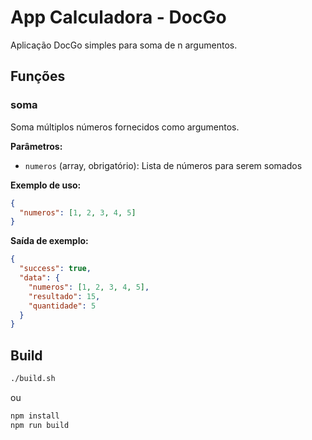 # App Calculadora - DocGo

Aplicação DocGo simples para soma de n argumentos.

## Funções

### soma

Soma múltiplos números fornecidos como argumentos.

**Parâmetros:**

- `numeros` (array, obrigatório): Lista de números para serem somados

**Exemplo de uso:**

```json
{
  "numeros": [1, 2, 3, 4, 5]
}
```

**Saída de exemplo:**

```json
{
  "success": true,
  "data": {
    "numeros": [1, 2, 3, 4, 5],
    "resultado": 15,
    "quantidade": 5
  }
}
```

## Build

```bash
./build.sh
```

ou

```bash
npm install
npm run build
```
